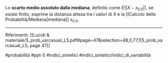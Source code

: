 Lo **scarto medio assoluto dalla mediana**, definito come $E(|X-x_{0.5}|)$, se esiste finito, esprime la distanza attesa tra i valori di $X$ e la [[Calcolo delle Probabilità/Mediana|mediana]] $x_{0.5}$.

***
Riferimenti:
[[Lucidi & materiale/5_prob_varcasual_L5.pdf#page=47&selection=48,0,77,1|5_prob_varcasual_L5, page 47]]

#probabilità 
#ppt-5 
#indici_sintetici 
#indici_sintetici/indici_di_variabilità 